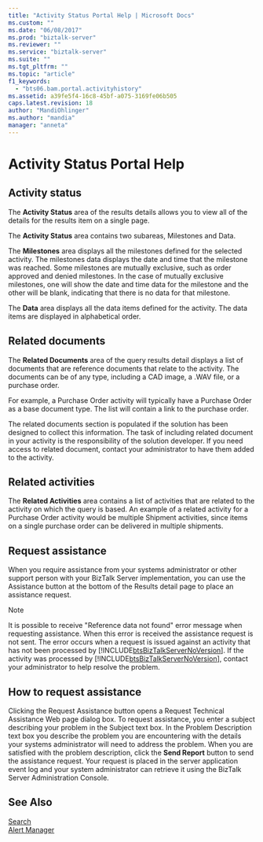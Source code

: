 ```yaml
---
title: "Activity Status Portal Help | Microsoft Docs"
ms.custom: ""
ms.date: "06/08/2017"
ms.prod: "biztalk-server"
ms.reviewer: ""
ms.service: "biztalk-server"
ms.suite: ""
ms.tgt_pltfrm: ""
ms.topic: "article"
f1_keywords: 
  - "bts06.bam.portal.activityhistory"
ms.assetid: a39fe5f4-16c8-45bf-a075-3169fe06b505
caps.latest.revision: 18
author: "MandiOhlinger"
ms.author: "mandia"
manager: "anneta"
---
```

# Activity Status Portal Help
## Activity status  
 The **Activity Status** area of the results details allows you to view all of the details for the results item on a single page.  
  
 The **Activity Status** area contains two subareas, Milestones and Data.  
  
 The **Milestones** area displays all the milestones defined for the selected activity. The milestones data displays the date and time that the milestone was reached. Some milestones are mutually exclusive, such as order approved and denied milestones. In the case of mutually exclusive milestones, one will show the date and time data for the milestone and the other will be blank, indicating that there is no data for that milestone.  
  
 The **Data** area displays all the data items defined for the activity. The data items are displayed in alphabetical order.  
  
## Related documents  
 The **Related Documents** area of the query results detail displays a list of documents that are reference documents that relate to the activity. The documents can be of any type, including a CAD image, a .WAV file, or a purchase order.  
  
 For example, a Purchase Order activity will typically have a Purchase Order as a base document type. The list will contain a link to the purchase order.  
  
 The related documents section is populated if the solution has been designed to collect this information. The task of including related document in your activity is the responsibility of the solution developer. If you need access to related document, contact your administrator to have them added to the activity.  
  
## Related activities  
 The **Related Activities** area contains a list of activities that are related to the activity on which the query is based. An example of a related activity for a Purchase Order activity would be multiple Shipment activities, since items on a single purchase order can be delivered in multiple shipments.  
  
## Request assistance  
 When you require assistance from your systems administrator or other support person with your BizTalk Server implementation, you can use the Assistance button at the bottom of the Results detail page to place an assistance request.  
  
> [!NOTE]
>  It is possible to receive "Reference data not found" error message when requesting assistance. When this error is received the assistance request is not sent. The error occurs when a request is issued against an activity that has not been processed by [!INCLUDE[btsBizTalkServerNoVersion](../includes/btsbiztalkservernoversion-md.md)]. If the activity was processed by [!INCLUDE[btsBizTalkServerNoVersion](../includes/btsbiztalkservernoversion-md.md)], contact your administrator to help resolve the problem.  
  
## How to request assistance  
 Clicking the Request Assistance button opens a Request Technical Assistance Web page dialog box. To request assistance, you enter a subject describing your problem in the Subject text box. In the Problem Description text box you describe the problem you are encountering with the details your systems administrator will need to address the problem. When you are satisfied with the problem description, click the **Send Report** button to send the assistance request. Your request is placed in the server application event log and your system administrator can retrieve it using the BizTalk Server Administration Console.  
  
## See Also  
 [Search](../core/search.md)   
 [Alert Manager](../core/alert-manager.md)